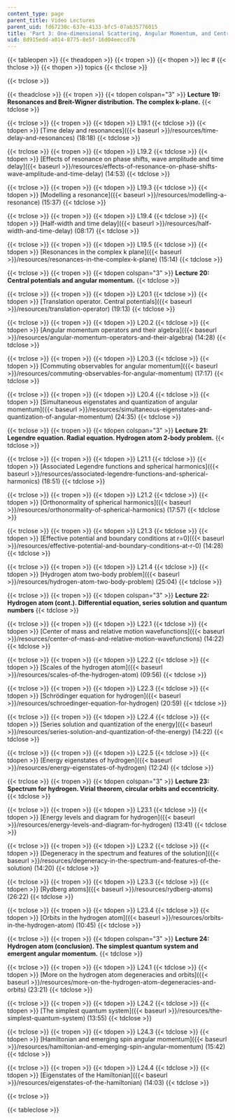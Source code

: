 ```yaml
---
content_type: page
parent_title: Video Lectures
parent_uid: fd67230c-637e-4133-bfc5-07ab35776015
title: 'Part 3: One-dimensional Scattering, Angular Momentum, and Central Potentials'
uid: 8d915edd-a014-8775-8e5f-16d04eeccd76
---
```


  
{{< tableopen >}}
{{< theadopen >}}
{{< tropen >}}
{{< thopen >}}
lec #
{{< thclose >}}
{{< thopen >}}
topics
{{< thclose >}}

{{< trclose >}}

{{< theadclose >}}
{{< tropen >}}
{{< tdopen colspan="3" >}}
**Lecture 19: Resonances and Breit-Wigner distribution. The complex k-plane.**
{{< tdclose >}}

{{< trclose >}}
{{< tropen >}}
{{< tdopen >}}
L19.1
{{< tdclose >}}
{{< tdopen >}}
[Time delay and resonances]({{< baseurl >}}/resources/time-delay-and-resonances) (18:18)
{{< tdclose >}}

{{< trclose >}}
{{< tropen >}}
{{< tdopen >}}
L19.2
{{< tdclose >}}
{{< tdopen >}}
[Effects of resonance on phase shifts, wave amplitude and time delay]({{< baseurl >}}/resources/effects-of-resonance-on-phase-shifts-wave-amplitude-and-time-delay) (14:53)
{{< tdclose >}}

{{< trclose >}}
{{< tropen >}}
{{< tdopen >}}
L19.3
{{< tdclose >}}
{{< tdopen >}}
[Modelling a resonance]({{< baseurl >}}/resources/modelling-a-resonance) (15:37)
{{< tdclose >}}

{{< trclose >}}
{{< tropen >}}
{{< tdopen >}}
L19.4
{{< tdclose >}}
{{< tdopen >}}
[Half-width and time delay]({{< baseurl >}}/resources/half-width-and-time-delay) (08:17)
{{< tdclose >}}

{{< trclose >}}
{{< tropen >}}
{{< tdopen >}}
L19.5
{{< tdclose >}}
{{< tdopen >}}
[Resonances in the complex k plane]({{< baseurl >}}/resources/resonances-in-the-complex-k-plane) (15:14)
{{< tdclose >}}

{{< trclose >}}
{{< tropen >}}
{{< tdopen colspan="3" >}}
**Lecture 20: Central potentials and angular momentum.**
{{< tdclose >}}

{{< trclose >}}
{{< tropen >}}
{{< tdopen >}}
L20.1
{{< tdclose >}}
{{< tdopen >}}
[Translation operator. Central potentials]({{< baseurl >}}/resources/translation-operator) (19:13)
{{< tdclose >}}

{{< trclose >}}
{{< tropen >}}
{{< tdopen >}}
L20.2
{{< tdclose >}}
{{< tdopen >}}
[Angular momentum operators and their algebra]({{< baseurl >}}/resources/angular-momentum-operators-and-their-algebra) (14:28)
{{< tdclose >}}

{{< trclose >}}
{{< tropen >}}
{{< tdopen >}}
L20.3
{{< tdclose >}}
{{< tdopen >}}
[Commuting observables for angular momentum]({{< baseurl >}}/resources/commuting-observables-for-angular-momentum) (17:17)
{{< tdclose >}}

{{< trclose >}}
{{< tropen >}}
{{< tdopen >}}
L20.4
{{< tdclose >}}
{{< tdopen >}}
[Simultaneous eigenstates and quantization of angular momentum]({{< baseurl >}}/resources/simultaneous-eigenstates-and-quantization-of-angular-momentum) (24:35)
{{< tdclose >}}

{{< trclose >}}
{{< tropen >}}
{{< tdopen colspan="3" >}}
**Lecture 21: Legendre equation. Radial equation. Hydrogen atom 2-body problem.**
{{< tdclose >}}

{{< trclose >}}
{{< tropen >}}
{{< tdopen >}}
L21.1
{{< tdclose >}}
{{< tdopen >}}
[Associated Legendre functions and spherical harmonics]({{< baseurl >}}/resources/associated-legendre-functions-and-spherical-harmonics) (18:51)
{{< tdclose >}}

{{< trclose >}}
{{< tropen >}}
{{< tdopen >}}
L21.2
{{< tdclose >}}
{{< tdopen >}}
[Orthonormality of spherical harmonics]({{< baseurl >}}/resources/orthonormality-of-spherical-harmonics) (17:57)
{{< tdclose >}}

{{< trclose >}}
{{< tropen >}}
{{< tdopen >}}
L21.3
{{< tdclose >}}
{{< tdopen >}}
[Effective potential and boundary conditions at r=0]({{< baseurl >}}/resources/effective-potential-and-boundary-conditions-at-r-0) (14:28)
{{< tdclose >}}

{{< trclose >}}
{{< tropen >}}
{{< tdopen >}}
L21.4
{{< tdclose >}}
{{< tdopen >}}
[Hydrogen atom two-body problem]({{< baseurl >}}/resources/hydrogen-atom-two-body-problem) (25:04)
{{< tdclose >}}

{{< trclose >}}
{{< tropen >}}
{{< tdopen colspan="3" >}}
**Lecture 22: Hydrogen atom (cont.). Differential equation, series solution and quantum numbers**
{{< tdclose >}}

{{< trclose >}}
{{< tropen >}}
{{< tdopen >}}
L22.1
{{< tdclose >}}
{{< tdopen >}}
[Center of mass and relative motion wavefunctions]({{< baseurl >}}/resources/center-of-mass-and-relative-motion-wavefunctions) (14:22)
{{< tdclose >}}

{{< trclose >}}
{{< tropen >}}
{{< tdopen >}}
L22.2
{{< tdclose >}}
{{< tdopen >}}
[Scales of the hydrogen atom]({{< baseurl >}}/resources/scales-of-the-hydrogen-atom) (09:56)
{{< tdclose >}}

{{< trclose >}}
{{< tropen >}}
{{< tdopen >}}
L22.3
{{< tdclose >}}
{{< tdopen >}}
[Schrödinger equation for hydrogen]({{< baseurl >}}/resources/schroedinger-equation-for-hydrogen) (20:59)
{{< tdclose >}}

{{< trclose >}}
{{< tropen >}}
{{< tdopen >}}
L22.4
{{< tdclose >}}
{{< tdopen >}}
[Series solution and quantization of the energy]({{< baseurl >}}/resources/series-solution-and-quantization-of-the-energy) (14:22)
{{< tdclose >}}

{{< trclose >}}
{{< tropen >}}
{{< tdopen >}}
L22.5
{{< tdclose >}}
{{< tdopen >}}
[Energy eigenstates of hydrogen]({{< baseurl >}}/resources/energy-eigenstates-of-hydrogen) (12:24)
{{< tdclose >}}

{{< trclose >}}
{{< tropen >}}
{{< tdopen colspan="3" >}}
**Lecture 23: Spectrum for hydrogen. Virial theorem, circular orbits and eccentricity.**
{{< tdclose >}}

{{< trclose >}}
{{< tropen >}}
{{< tdopen >}}
L23.1
{{< tdclose >}}
{{< tdopen >}}
[Energy levels and diagram for hydrogen]({{< baseurl >}}/resources/energy-levels-and-diagram-for-hydrogen) (13:41)
{{< tdclose >}}

{{< trclose >}}
{{< tropen >}}
{{< tdopen >}}
L23.2
{{< tdclose >}}
{{< tdopen >}}
[Degeneracy in the spectrum and features of the solution]({{< baseurl >}}/resources/degeneracy-in-the-spectrum-and-features-of-the-solution) (14:20)
{{< tdclose >}}

{{< trclose >}}
{{< tropen >}}
{{< tdopen >}}
L23.3
{{< tdclose >}}
{{< tdopen >}}
[Rydberg atoms]({{< baseurl >}}/resources/rydberg-atoms) (26:22)
{{< tdclose >}}

{{< trclose >}}
{{< tropen >}}
{{< tdopen >}}
L23.4
{{< tdclose >}}
{{< tdopen >}}
[Orbits in the hydrogen atom]({{< baseurl >}}/resources/orbits-in-the-hydrogen-atom) (10:45)
{{< tdclose >}}

{{< trclose >}}
{{< tropen >}}
{{< tdopen colspan="3" >}}
**Lecture 24: Hydrogen atom (conclusion). The simplest quantum system and emergent angular momentum.**
{{< tdclose >}}

{{< trclose >}}
{{< tropen >}}
{{< tdopen >}}
L24.1
{{< tdclose >}}
{{< tdopen >}}
[More on the hydrogen atom degeneracies and orbits]({{< baseurl >}}/resources/more-on-the-hydrogen-atom-degeneracies-and-orbits) (23:21)
{{< tdclose >}}

{{< trclose >}}
{{< tropen >}}
{{< tdopen >}}
L24.2
{{< tdclose >}}
{{< tdopen >}}
[The simplest quantum system]({{< baseurl >}}/resources/the-simplest-quantum-system) (13:55)
{{< tdclose >}}

{{< trclose >}}
{{< tropen >}}
{{< tdopen >}}
L24.3
{{< tdclose >}}
{{< tdopen >}}
[Hamiltonian and emerging spin angular momentum]({{< baseurl >}}/resources/hamiltonian-and-emerging-spin-angular-momentum) (15:42)
{{< tdclose >}}

{{< trclose >}}
{{< tropen >}}
{{< tdopen >}}
L24.4
{{< tdclose >}}
{{< tdopen >}}
[Eigenstates of the Hamiltonian]({{< baseurl >}}/resources/eigenstates-of-the-hamiltonian) (14:03)
{{< tdclose >}}

{{< trclose >}}

{{< tableclose >}}
